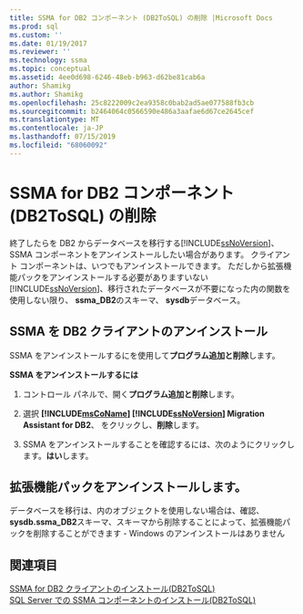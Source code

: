 ```yaml
---
title: SSMA for DB2 コンポーネント (DB2ToSQL) の削除 |Microsoft Docs
ms.prod: sql
ms.custom: ''
ms.date: 01/19/2017
ms.reviewer: ''
ms.technology: ssma
ms.topic: conceptual
ms.assetid: 4ee0d698-6246-48eb-b963-d62be81cab6a
author: Shamikg
ms.author: Shamikg
ms.openlocfilehash: 25c8222009c2ea9358c0bab2ad5ae077588fb3cb
ms.sourcegitcommit: b2464064c0566590e486a3aafae6d67ce2645cef
ms.translationtype: MT
ms.contentlocale: ja-JP
ms.lasthandoff: 07/15/2019
ms.locfileid: "68060092"
---
```

# <a name="removing-ssma-for-db2-components-db2tosql"></a>SSMA for DB2 コンポーネント (DB2ToSQL) の削除
終了したらを DB2 からデータベースを移行する[!INCLUDE[ssNoVersion](../../includes/ssnoversion-md.md)]、SSMA コンポーネントをアンインストールしたい場合があります。 クライアント コンポーネントは、いつでもアンインストールできます。 ただしから拡張機能パックをアンインストールする必要がありますいない[!INCLUDE[ssNoVersion](../../includes/ssnoversion-md.md)]、移行されたデータベースが不要になった内の関数を使用しない限り、 **ssma_DB2**のスキーマ、 **sysdb**データベース。  
  
## <a name="uninstalling-the-ssma-for-db2-client"></a>SSMA を DB2 クライアントのアンインストール  
SSMA をアンインストールするにを使用して**プログラム追加と削除**します。  
  
**SSMA をアンインストールするには**  
  
1.  コントロール パネルで、開く**プログラム追加と削除**します。  
  
2.  選択 **[!INCLUDE[msCoName](../../includes/msconame_md.md)] [!INCLUDE[ssNoVersion](../../includes/ssnoversion-md.md)] Migration Assistant for DB2**、 をクリックし、**削除**します。  
  
3.  SSMA をアンインストールすることを確認するには、次のようにクリックします。**はい**します。  
  
## <a name="uninstalling-the-extension-pack"></a>拡張機能パックをアンインストールします。  
データベースを移行は、内のオブジェクトを使用しない場合は、確認、 **sysdb.ssma_DB2**スキーマ、スキーマから削除することによって、拡張機能パックを削除することができます - Windows のアンインストールはありません  
  
## <a name="see-also"></a>関連項目  
[SSMA for DB2 クライアントのインストール&#40;DB2ToSQL&#41;](../../ssma/db2/installing-ssma-for-db2-client-db2tosql.md)  
[SQL Server での SSMA コンポーネントのインストール&#40;DB2ToSQL&#41;](../../ssma/db2/installing-ssma-components-on-sql-server-db2tosql.md)  
  
